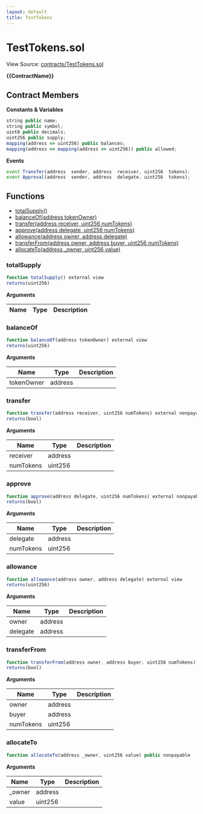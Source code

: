 ```yaml
---
layout: default
title: TestTokens
---
```


# TestTokens.sol

View Source: [contracts/TestTokens.sol](../contracts/TestTokens.sol)

**{{ContractName}}**

## Contract Members
**Constants & Variables**

```js
string public name;
string public symbol;
uint8 public decimals;
uint256 public supply;
mapping(address => uint256) public balances;
mapping(address => mapping(address => uint256)) public allowed;

```

**Events**

```js
event Transfer(address  sender, address  receiver, uint256  tokens);
event Approval(address  sender, address  delegate, uint256  tokens);
```

## Functions

- [totalSupply()](#totalsupply)
- [balanceOf(address tokenOwner)](#balanceof)
- [transfer(address receiver, uint256 numTokens)](#transfer)
- [approve(address delegate, uint256 numTokens)](#approve)
- [allowance(address owner, address delegate)](#allowance)
- [transferFrom(address owner, address buyer, uint256 numTokens)](#transferfrom)
- [allocateTo(address _owner, uint256 value)](#allocateto)

### totalSupply

```js
function totalSupply() external view
returns(uint256)
```

**Arguments**

| Name        | Type           | Description  |
| ------------- |------------- | -----|

### balanceOf

```js
function balanceOf(address tokenOwner) external view
returns(uint256)
```

**Arguments**

| Name        | Type           | Description  |
| ------------- |------------- | -----|
| tokenOwner | address |  | 

### transfer

```js
function transfer(address receiver, uint256 numTokens) external nonpayable
returns(bool)
```

**Arguments**

| Name        | Type           | Description  |
| ------------- |------------- | -----|
| receiver | address |  | 
| numTokens | uint256 |  | 

### approve

```js
function approve(address delegate, uint256 numTokens) external nonpayable
returns(bool)
```

**Arguments**

| Name        | Type           | Description  |
| ------------- |------------- | -----|
| delegate | address |  | 
| numTokens | uint256 |  | 

### allowance

```js
function allowance(address owner, address delegate) external view
returns(uint256)
```

**Arguments**

| Name        | Type           | Description  |
| ------------- |------------- | -----|
| owner | address |  | 
| delegate | address |  | 

### transferFrom

```js
function transferFrom(address owner, address buyer, uint256 numTokens) external nonpayable
returns(bool)
```

**Arguments**

| Name        | Type           | Description  |
| ------------- |------------- | -----|
| owner | address |  | 
| buyer | address |  | 
| numTokens | uint256 |  | 

### allocateTo

```js
function allocateTo(address _owner, uint256 value) public nonpayable
```

**Arguments**

| Name        | Type           | Description  |
| ------------- |------------- | -----|
| _owner | address |  | 
| value | uint256 |  | 

